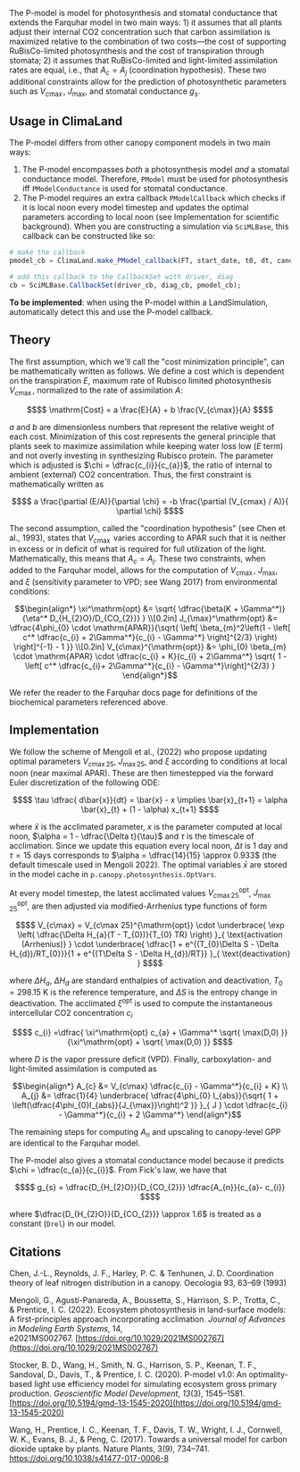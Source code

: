 The P-model is model for photosynthesis and stomatal conductance that extends the Farquhar model in two main ways: 1) it assumes that all plants adjust their internal CO2 concentration such that carbon assimilation is maximized relative to the combination of two costs—the cost of supporting RuBisCo-limited photosynthesis and the cost of transpiration through stomata; 2) it assumes that RuBisCo-limited and light-limited assimilation rates are equal, i.e., that $A_c = A_j$ (coordination hypothesis). These two additional constraints allow for the prediction of photosynthetic parameters such as $V_{c\max}$, $J_{\max}$, and stomatal conductance $g_{s}$. 
## Usage in ClimaLand
The P-model differs from other canopy component models in two main ways: 
1) The P-model encompasses *both* a photosynthesis model *and* a stomatal conductance model. Therefore, `PModel` must be used for photosynthesis iff `PModelConductance` is used for stomatal conductance. 
2) The P-model requires an extra callback `PModelCallback` which checks if it is local noon every model timestep and updates the optimal parameters according to local noon (see Implementation for scientific background). When you are constructing a simulation via `SciMLBase`, this callback can be constructed like so:

```julia
# make the callback 
pmodel_cb = ClimaLand.make_PModel_callback(FT, start_date, t0, dt, canopy)

# add this callback to the CallbackSet with driver, diag
cb = SciMLBase.CallbackSet(driver_cb, diag_cb, pmodel_cb);
```

**To be implemented**: when using the P-model within a LandSimulation, automatically detect this and use the P-model callback. 
## Theory 
The first assumption, which we'll call the "cost minimization principle", can be mathematically written as follows. We define a cost which is dependent on the transpiration $E$, maximum rate of Rubisco limited photosynthesis $V_{c\max}$, normalized to the rate of assimilation $A$:
```math
$$ \mathrm{Cost} = a \frac{E}{A} + b \frac{V_{c\max}}{A} $$
```
$a$ and $b$ are dimensionless numbers that represent the relative weight of each cost. Minimization of this cost represents the general principle that plants seek to maximize assimilation while keeping water loss low ($E$ term) and not overly investing in synthesizing Rubisco protein. The parameter which is adjusted is $\chi = \dfrac{c_{i}}{c_{a}}$, the ratio of internal to ambient (external) CO2 concentration. Thus, the first constraint is mathematically written as
```math
$$ a \frac{\partial (E/A)}{\partial \chi} = -b \frac{\partial (V_{cmax} / A)}{ \partial \chi} $$
```
The second assumption, called the "coordination hypothesis" (see Chen et al., 1993), states that $V_{c\max}$
varies according to APAR such that it is neither in excess or in deficit of what is required for full utilization of the light. Mathematically, this means that $A_{c} = A_{j}$. These two constraints, when added to the Farquhar model, allows for the computation of $V_{c\max}$, $J_{\max}$, and $\xi$ (sensitivity parameter to VPD; see Wang 2017) from environmental conditions: 
```math
\begin{align*}
\xi^\mathrm{opt} &= \sqrt{ \dfrac{\beta(K + \Gamma^*)}{\eta^* D_{H_{2}O}/D_{CO_{2}}} } \\[0.2in]
J_{\max}^\mathrm{opt} &= \dfrac{4\phi_{0} \cdot  \mathrm{APAR}}{\sqrt{ \left[ \beta_{m}^2\left(1 - \left[ c^* \dfrac{c_{i} + 2\Gamma^*}{c_{i} - \Gamma^*} \right]^{2/3} \right) \right]^{-1} - 1 }} \\[0.2in]
V_{c\max}^{\mathrm{opt}} &= \phi_{0} \beta_{m} \cdot \mathrm{APAR} \cdot \dfrac{c_{i} + K}{c_{i} + 2\Gamma^*} \sqrt{ 1 - \left[ c^*  \dfrac{c_{i}+ 2\Gamma^*}{c_{i} - \Gamma^*}\right]^{2/3} }
\end{align*}
```
We refer the reader to the Farquhar docs page for definitions of the biochemical parameters referenced above.

## Implementation
We follow the scheme of Mengoli et al., (2022) who propose updating optimal parameters $V_{c\max 25}$, $J_{\max25}$, and $\xi$ according to conditions at local noon (near maximal APAR). These are then timestepped via the forward Euler discretization of the following ODE: 
```math
$$
\tau \dfrac{ d\bar{x}}{dt} = \bar{x} - x \implies \bar{x}_{t+1} = \alpha \bar{x}_{t} + (1 - \alpha) x_{t+1}
$$
```
where $\bar{x}$ is the acclimated parameter, $x$ is the parameter computed at local noon, $\alpha = 1 - \dfrac{\Delta t}{\tau}$ and $\tau$ is the timescale of acclimation. Since we update this equation every local noon, $\Delta t$ is 1 day and $\tau = 15$ days corresponds to $\alpha = \dfrac{14}{15} \approx 0.933$ (the default timescale used in Mengoli 2022). The optimal variables $\bar{x}$ are stored in the model cache in `p.canopy.photosynthesis.OptVars`.  

At every model timestep, the latest acclimated values $V_{c\max 25}^{\mathrm{opt}}$, $J_{\max 25}^{\mathrm{opt}}$, are then adjusted via modified-Arrhenius type functions of form 
```math
$$
V_{c\max} = V_{c\max 25}^{\mathrm{opt}} \cdot \underbrace{ \exp \left( \dfrac{\Delta H_{a}(T - T_{0})}{T_{0} TR} \right) }_{ \text{activation (Arrhenius)} } \cdot \underbrace{ \dfrac{1 + e^{(T_{0}\Delta S - \Delta H_{d})/RT_{0}}}{1 + e^{(T\Delta S - \Delta H_{d})/RT}}  }_{ \text{deactivation} }
$$
```
where $\Delta H_{a}$, $\Delta H_{d}$ are standard enthalpies of activation and deactivation, $T_{0} = 298.15$ K is the reference temperature, and $\Delta S$ is the entropy change in deactivation. The acclimated $\xi^\mathrm{opt}$ is used to compute the instantaneous intercellular CO2 concentration $c_{i}$
```math
$$
c_{i} =\dfrac{ \xi^\mathrm{opt} c_{a} + \Gamma^* \sqrt{ \max(D,0) }}{\xi^\mathrm{opt} + \sqrt{ \max(D,0) }}
$$
```
where $D$ is the vapor pressure deficit (VPD). Finally, carboxylation- and light-limited assimilation is computed as
```math
\begin{align*}
A_{c} &= V_{c\max} \dfrac{c_{i} - \Gamma^*}{c_{i} + K} \\
A_{j} &= \dfrac{1}{4} \underbrace{ \dfrac{4\phi_{0} I_{abs}}{\sqrt{ 1 + \left(\dfrac{4\phi_{0}I_{abs}}{J_{\max}}\right)^2 }} }_{ J } \cdot \dfrac{c_{i} - \Gamma^*}{c_{i} + 2 \Gamma^*}
\end{align*}
```
The remaining steps for computing $A_{n}$ and upscaling to canopy-level GPP are identical to the Farquhar model.

The P-model also gives a stomatal conductance model because it predicts $\chi = \dfrac{c_{a}}{c_{i}}$. From Fick's law, we have that 
```math
$$
g_{s} = \dfrac{D_{H_{2}O}}{D_{CO_{2}}} \dfrac{A_{n}}{c_{a}- c_{i}}
$$
```
where $\dfrac{D_{H_{2}O}}{D_{CO_{2}}} \approx 1.6$ is treated as a constant (`Drel`) in our model. 
## Citations
Chen, J.-L., Reynolds, J. F., Harley, P. C. & Tenhunen, J. D. Coordination theory of leaf nitrogen distribution in a canopy. Oecologia 93, 63–69 (1993)

Mengoli, G., Agustí-Panareda, A., Boussetta, S., Harrison, S. P., Trotta, C., & Prentice, I. C. (2022). Ecosystem photosynthesis in land-surface models: A first-principles approach incorporating acclimation. _Journal of Advances in Modeling Earth Systems_, 14, e2021MS002767. [https://doi.org/10.1029/2021MS002767](https://doi.org/10.1029/2021MS002767)

Stocker, B. D., Wang, H., Smith, N. G., Harrison, S. P., Keenan, T. F., Sandoval, D., Davis, T., & Prentice, I. C. (2020). P-model v1.0: An optimality-based light use efficiency model for simulating ecosystem gross primary production. _Geoscientific Model Development_, _13_(3), 1545–1581. [https://doi.org/10.5194/gmd-13-1545-2020](https://doi.org/10.5194/gmd-13-1545-2020)

Wang, H., Prentice, I. C., Keenan, T. F., Davis, T. W., Wright, I. J., Cornwell, W. K., Evans, B. J., & Peng, C. (2017). Towards a universal model for carbon dioxide uptake by plants. Nature Plants, 3(9), 734–741. https://doi.org/10.1038/s41477-017-0006-8
